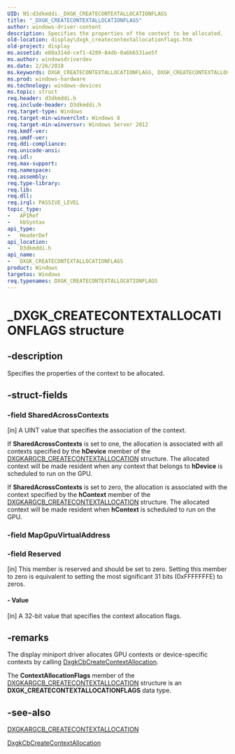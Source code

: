 ```yaml
---
UID: NS:d3dkmddi._DXGK_CREATECONTEXTALLOCATIONFLAGS
title: "_DXGK_CREATECONTEXTALLOCATIONFLAGS"
author: windows-driver-content
description: Specifies the properties of the context to be allocated.
old-location: display\dxgk_createcontextallocationflags.htm
old-project: display
ms.assetid: e80a314d-cef1-4289-84db-0a6b6531ae5f
ms.author: windowsdriverdev
ms.date: 2/26/2018
ms.keywords: DXGK_CREATECONTEXTALLOCATIONFLAGS, DXGK_CREATECONTEXTALLOCATIONFLAGS structure [Display Devices], _DXGK_CREATECONTEXTALLOCATIONFLAGS, d3dkmddi/DXGK_CREATECONTEXTALLOCATIONFLAGS, display.dxgk_createcontextallocationflags
ms.prod: windows-hardware
ms.technology: windows-devices
ms.topic: struct
req.header: d3dkmddi.h
req.include-header: D3dkmddi.h
req.target-type: Windows
req.target-min-winverclnt: Windows 8
req.target-min-winversvr: Windows Server 2012
req.kmdf-ver: 
req.umdf-ver: 
req.ddi-compliance: 
req.unicode-ansi: 
req.idl: 
req.max-support: 
req.namespace: 
req.assembly: 
req.type-library: 
req.lib: 
req.dll: 
req.irql: PASSIVE_LEVEL
topic_type:
-	APIRef
-	kbSyntax
api_type:
-	HeaderDef
api_location:
-	D3dkmddi.h
api_name:
-	DXGK_CREATECONTEXTALLOCATIONFLAGS
product: Windows
targetos: Windows
req.typenames: DXGK_CREATECONTEXTALLOCATIONFLAGS
---
```


# _DXGK_CREATECONTEXTALLOCATIONFLAGS structure


## -description


Specifies the properties of the context to be allocated.


## -struct-fields




### -field SharedAcrossContexts

[in] A UINT value that specifies the association of the context.

If <b>SharedAcrossContexts</b> is set to one, the allocation is associated with all contexts specified by the <b>hDevice</b> member of the <a href="https://msdn.microsoft.com/library/windows/hardware/hh451242">DXGKARGCB_CREATECONTEXTALLOCATION</a> structure. The allocated context will be made resident when any context that belongs to <b>hDevice</b> is
                                                            scheduled to run on the GPU.

If <b>SharedAcrossContexts</b> is set to zero, the allocation is associated with the context specified by the <b>hContext</b> member of the <a href="https://msdn.microsoft.com/library/windows/hardware/hh451242">DXGKARGCB_CREATECONTEXTALLOCATION</a> structure. The allocated context will be made resident when <b>hContext</b> is scheduled to run on the GPU.
                                                            


### -field MapGpuVirtualAddress

 


### -field Reserved

[in] This member is reserved and should be set to zero. Setting this member to zero is equivalent to setting the most significant 31 bits (0xFFFFFFFE) to zeros.



#### - Value

[in] A 32-bit value that specifies the context allocation flags.


## -remarks



The display miniport driver allocates GPU contexts or device-specific contexts by calling <a href="https://msdn.microsoft.com/b6b142a4-20eb-4368-bd7f-8a25f4fe48ca">DxgkCbCreateContextAllocation</a>.

The <b>ContextAllocationFlags</b> member of the <a href="https://msdn.microsoft.com/library/windows/hardware/hh451242">DXGKARGCB_CREATECONTEXTALLOCATION</a> structure is an <b>DXGK_CREATECONTEXTALLOCATIONFLAGS</b> data type. 
 




## -see-also




<a href="https://msdn.microsoft.com/library/windows/hardware/hh451242">DXGKARGCB_CREATECONTEXTALLOCATION</a>



<a href="https://msdn.microsoft.com/b6b142a4-20eb-4368-bd7f-8a25f4fe48ca">DxgkCbCreateContextAllocation</a>
 

 


